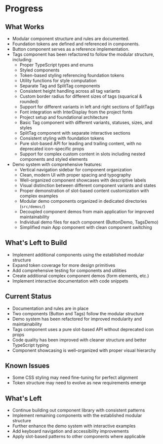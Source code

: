 # Progress

## What Works
- Modular component structure and rules are documented.
- Foundation tokens are defined and referenced in components.
- Button component serves as a reference implementation.
- Tags component has been refactored to follow the modular structure, including:
  - Proper TypeScript types and enums
  - Styled components
  - Token-based styling referencing foundation tokens
  - Utility functions for style computation
  - Separate Tag and SplitTag components
  - Consistent height handling across all tag variants
  - Custom border radius for different sizes of tags (squarical & rounded)
  - Support for different variants in left and right sections of SplitTags
  - Font integration with InterDisplay from the project fonts
  - Project setup and foundational architecture
  - Basic Tag component with different variants, statuses, sizes, and styles
  - SplitTag component with separate interactive sections
  - Consistent styling with foundation tokens
  - Pure slot-based API for leading and trailing content, with no deprecated icon-specific props
  - Support for complex custom content in slots including nested components and styled elements
- Demo system with comprehensive features:
  - Vertical navigation sidebar for component organization
  - Clean, modern UI with proper spacing and typography
  - Well-organized component showcases with descriptive labels
  - Visual distinction between different component variants and states
  - Proper demonstration of slot-based content customization with complex examples
  - Modular demo components organized in dedicated directories (`src/demos/`)
  - Decoupled component demos from main application for improved maintainability
  - Individual demo files for each component (ButtonDemo, TagsDemo)
  - Simplified main App component with clean component switching

## What's Left to Build
- Implement additional components using the established modular structure
- Expand token coverage for more design primitives
- Add comprehensive testing for components and utilities
- Create additional complex component demos (form elements, etc.)
- Implement interactive documentation with code snippets

## Current Status
- Documentation and rules are in place
- Two components (Button and Tags) follow the modular structure
- Demo system has been refactored for improved modularity and maintainability
- Tags component uses a pure slot-based API without deprecated icon props
- Code quality has been improved with cleaner structure and better TypeScript typing
- Component showcasing is well-organized with proper visual hierarchy

## Known Issues
- Some CSS styling may need fine-tuning for perfect alignment
- Token structure may need to evolve as new requirements emerge

## What's Left
- Continue building out component library with consistent patterns
- Implement remaining components with the established modular structure
- Further enhance the demo system with interactive examples
- Add keyboard navigation and accessibility improvements
- Apply slot-based patterns to other components where applicable 